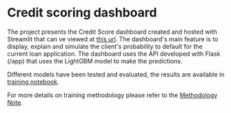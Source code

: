 # Credit scoring dashboard 

The project presents the Credit Score dashboard created and hosted with Streamlit that can ve viewed at [this url](https://credit-scoring-dashboard-vo4t4kjrntvwp3fabtzsss.streamlit.app/).
The dashboard's main feature is to display, explain and simulate the client's probability to default for the current loan application.
The dashboard uses the API developed with Flask (/app) that uses the LightGBM model to make the predictions.

Different models have been tested and evaluated, the results are available in [training notebook](01_Training.ipynb).

For more details on training methodology please refer to the [Methodology Note](Methodology%20note.pdf).